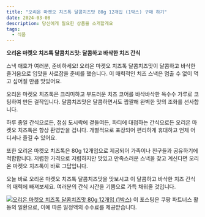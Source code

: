 ```yaml
---
title: "오리온 마켓오 치즈톡 달콤치즈맛 80g 12개입 (1박스) 구매 하기"
date: 2024-03-08
description: 당신에게 필요한 상품을 소개할게요
tags:
  - 식품
---
```

**오리온 마켓오 치즈톡 달콤치즈맛: 달콤하고 바삭한 치즈 간식**

스낵 애호가 여러분, 준비하세요! 오리온 마켓오 치즈톡 달콤치즈맛이 달콤하고 바삭한 즐거움으로 입맛을 사로잡을 준비를 했습니다. 이 매력적인 치즈 스낵은 멈출 수 없이 먹고 싶어질 만큼 맛있어요.

오리온 마켓오 치즈톡은 크리미하고 부드러운 치즈 코어를 바삭바삭한 옥수수 가루로 코팅하여 만든 걸작입니다. 달콤치즈맛은 달콤하면서도 짭짤해 완벽한 맛의 조화를 선사합니다.

하루 종일 간식으로든, 점심 도시락에 곁들여든, 파티에 대접하는 간식으로든 오리온 마켓오 치즈톡은 항상 환영받을 겁니다. 개별적으로 포장되어 편리하게 휴대하고 언제 어디서나 즐길 수 있어요.

또한 오리온 마켓오 치즈톡은 80g 12개입으로 제공되어 가족이나 친구들과 공유하기에 적합합니다. 저렴한 가격으로 저렴하지만 맛있고 만족스러운 스낵을 찾고 계신다면 오리온 마켓오 치즈톡이 바로 그답입니다.

오늘 바로 오리온 마켓오 치즈톡 달콤치즈맛을 맛보시고 이 달콤하고 바삭한 치즈 간식의 매력에 빠져보세요. 여러분의 간식 시간을 기쁨으로 가득 채워줄 것입니다.


[![오리온 마켓오 치즈톡 달콤치즈맛 80g 12개입 (1박스)](https://i.imgur.com/81F7uro.png#center)](https://link.coupang.com/re/AFFSDP?lptag=AF5033054&pageKey=7915055036&itemId=21727613641&vendorItemId=88776808385&traceid=V0-153-15170a8739303524&requestid=20240308205018394263045226&token=31850C%7CMIXED)
이 포스팅은 쿠팡 파트너스 활동의 일환으로, 이에 따른 일정액의 수수료를 제공받습니다.


